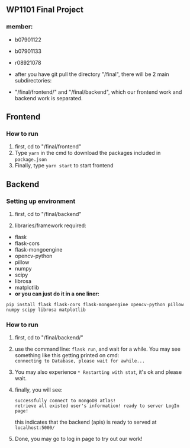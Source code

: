 ## WP1101 Final Project

### member:
- b07901122
- b07901133
- r08921078

- after you have git pull the directory "/final", there will be 2 main subdirectories:
- "/final/frontend/" and "/final/backend", which our frontend work and backend work is separated.
## Frontend
### How to run
1. first, cd to "/final/frontend"
2. Type ```yarn``` in the cmd to download the packages included in ```package.json``` 
3. Finally, type ```yarn start``` to start frontend


## Backend

### Setting up environment

1. first, cd to "/final/backend"

2. libraries/framework required:
- flask
- flask-cors
- flask-mongoengine
- opencv-python
- pillow
- numpy
- scipy
- librosa
- matplotlib
- **or you can just do it in a one liner:**

```pip install flask flask-cors flask-mongoengine opencv-python pillow numpy scipy librosa matplotlib```

### How to run 

1. first, cd to "/final/backend/"

2. use the command line: ```flask run```, and wait for a while. You may see something like this getting printed on cmd:  
   ```connecting to Database, please wait for awhile...```

3. You may also experience ```* Restarting with stat```, it's ok and please wait.

4. finally, you will see:  
    ```
    successfully connect to mongoDB atlas!  
    retrieve all existed user's information! ready to server LogIn page!
    ```
    this indicates that the backend (apis) is ready to served at ```localhost:5000/```

5. Done, you may go to log in page to try out our work!
